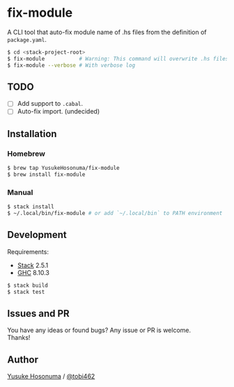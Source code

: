 # fix-module

A CLI tool that auto-fix module name of .hs files from the definition of `package.yaml`.

```bash
$ cd <stack-project-root>
$ fix-module           # Warning: This command will overwrite .hs files
$ fix-module --verbose # With verbose log
```

## TODO
- [ ] Add support to `.cabal`.
- [ ] Auto-fix import. (undecided)

## Installation

### Homebrew

```bash
$ brew tap YusukeHosonuma/fix-module
$ brew install fix-module
```

### Manual

```bash
$ stack install
$ ~/.local/bin/fix-module # or add `~/.local/bin` to PATH environment
```

## Development

Requirements:

- [Stack](https://docs.haskellstack.org/en/stable/README/) 2.5.1
- [GHC](https://www.haskell.org/ghc/) 8.10.3

```bash
$ stack build
$ stack test
```

## Issues and PR

You have any ideas or found bugs? Any issue or PR is welcome.<br>
Thanks!

## Author

[Yusuke Hosonuma](https://github.com/YusukeHosonuma) / [@tobi462](https://twitter.com/tobi462)
